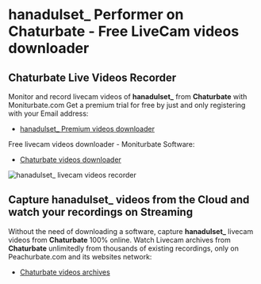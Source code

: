 # hanadulset_ Performer on Chaturbate - Free LiveCam videos downloader

## Chaturbate Live Videos Recorder

Monitor and record livecam videos of **hanadulset_** from **Chaturbate** with Moniturbate.com
Get a premium trial for free by just and only registering with your Email address:
* [hanadulset_ Premium videos downloader](https://moniturbate.com/request-demo-licence-key.html)

Free livecam videos downloader - Moniturbate Software:
* [Chaturbate videos downloader](https://moniturbate.com/moniturbate-download-software.html)

![hanadulset_ livecam videos recorder](https://peachurnet.com/templates/moniturbate-software.png)


## Capture hanadulset_ videos from the Cloud and watch your recordings on Streaming

Without the need of downloading a software, capture **hanadulset_** livecam videos from **Chaturbate** 100% online.
Watch Livecam archives from **Chaturbate** unlimitedly from thousands of existing recordings, only on Peachurbate.com and its websites network:
* [Chaturbate videos archives](https://peachurnet.com/)